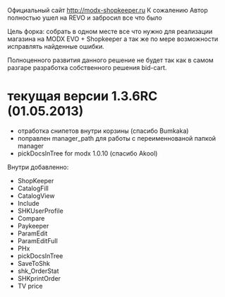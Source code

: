 Официальный сайт http://modx-shopkeeper.ru
К сожалению Автор полностью ушел на REVO и забросил все что было

Цель форка: собрать в одном месте все что нужно для реализации магазина на MODX EVO + Shopkeeper 
а так же по мере возможности исправлять найденные ошибки. 

Полноценного развития данного решение не будет так как в самом разгаре разработка собственного решения bid-cart.

текущая версии 1.3.6RC  (01.05.2013)
=======================================================
- отработка снипетов внутри корзины (спасибо Bumkaka)
- поправлен manager_path для работы с переименнованой папкой manager
- pickDocsInTree for modx 1.0.10 (спасибо Akool)

Внутри добавленно:
* ShopKeeper
* CatalogFill
* CatalogView
* Include
* SHKUserProfile
* Compare
* Paykeeper
* ParamEdit
* ParamEditFull
* PHx
* pickDocsInTree
* SaveToShk
* shk_OrderStat
* SHKprintOrder
* TV price

